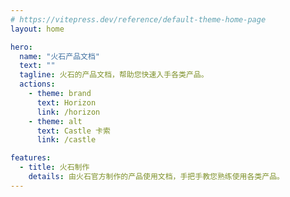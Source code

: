 ```yaml
---
# https://vitepress.dev/reference/default-theme-home-page
layout: home

hero:
  name: "火石产品文档"
  text: ""
  tagline: 火石的产品文档，帮助您快速入手各类产品。
  actions:
    - theme: brand
      text: Horizon
      link: /horizon
    - theme: alt
      text: Castle 卡索
      link: /castle

features:
  - title: 火石制作
    details: 由火石官方制作的产品使用文档，手把手教您熟练使用各类产品。
---
```


